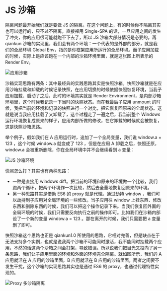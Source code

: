 # JS 沙箱

隔离问题最开始我们就是要做 JS 的隔离。在这个问题上，有的时候你不隔离其实也可以运行的，只不过不隔离，直接裸用 Single-SPA 的话，一旦应用之间的发生了冲突，你的应用很可能就跑不下去了，所以 JS 沙箱大部分情况是必要的。再 qiankun 沙箱的实现里，我们会有两个环境：一个代表的是外部的部分，就是我们的全局环境 Global Env，指的是你框架应用所运行的全局环境。而子应用加载的时候，实际上是应该跑在一个内部的沙箱环境里面，就是这张图上所表示的 Render Env。

![应用沙箱](https://pic.imgdb.cn/item/607ee8468322e6675c0f2b65.jpg)

沙箱实现思路有两条：其中最经典的实践思路其实是快照沙箱。快照沙箱就是在应用沙箱挂载和卸载的时候记录快照，在应用切换的时候依据快照恢复环境，当我子应用加载、启动了之后，此时的环境其实就是 Render Environment，是内部沙箱环境里，这个时候我记录一下当时的快照状态。而在我最后子应用 unmount 的时候，我把当前的环境和记录的快照进行一个对比，把它恢复回原来的全局状态。这就是说当我应用挂载了又卸载了，这个过程走了一遍之后，我当前整个 Windows 运行环境恢复成原来的样子，应用内部所做的修改，在它卸载的时候就会被恢复，这是快照沙箱思路。

举个例子，假如我们在 A 应用运行时，追加了一个全局变量，我们说 window.a = 123 ，这个时候 window.a 就变成了 123 ，但是在应用 A 卸载之后，快照还原，window.a 会被重新删除，你在全局环境中并不会继续看到 a 变量：

![JS 沙箱环境](https://pic.imgdb.cn/item/607eea258322e6675c13cba2.jpg)

快照怎么打？其实也有两种思路：

- 一种是直接用 windows diff。把当前的环境和原来的环境做一个比较，我们跑两个循环，把两个环境作一次比较，然后去全量地恢复回原来的环境。
- 另一种思路其实是借助 ES6 的 proxy 就是代理。通过劫持 window ，我们可以劫持到子应用对全局环境的一些修改。当子应用往 window 上挂东西、修改东西和删除东西的时候，我们可以把这个操作记录下来。当我们恢复回外面的全局环境的时候，我们只需要反向执行之前的操作即可。比如我们在沙箱内部设了一个新的变量 window.a = 123 。那在离开的时候，我们只需要把 a 变量删了即可。

快照沙箱这个思路也正是 qiankun1.0 所使用的思路，它相对完善，但是缺点在于无法支持多个实例，也就是说我两个沙箱不可能同时激活，我不能同时挂载两个应用，不然的话这两个沙箱之间会打架，导致错误。所以说我们把目光又投向了另一条思路，我们让子应用里面的环境和外面的环境完全隔离。就如图所示，我们的 A 应用就活在 A 应用的沙箱里面，B 应用就活在 B 应用的沙箱里面，两者之间要不发生干扰，这个沙箱的实现思路其实也是通过 ES6 的 proxy，也通过代理特性实现的。

![Proxy 多沙箱隔离](https://pic.imgdb.cn/item/607eeaae8322e6675c151acc.jpg)
